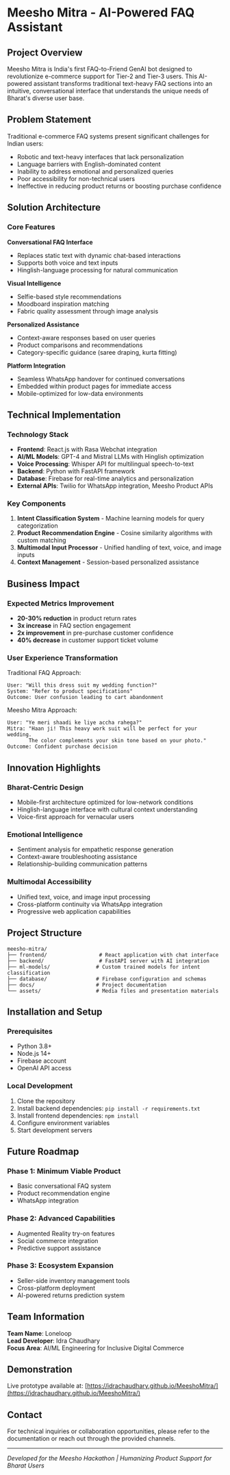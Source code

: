 # Meesho Mitra - AI-Powered FAQ Assistant

## Project Overview

Meesho Mitra is India's first FAQ-to-Friend GenAI bot designed to revolutionize e-commerce support for Tier-2 and Tier-3 users. This AI-powered assistant transforms traditional text-heavy FAQ sections into an intuitive, conversational interface that understands the unique needs of Bharat's diverse user base.

## Problem Statement

Traditional e-commerce FAQ systems present significant challenges for Indian users:
- Robotic and text-heavy interfaces that lack personalization
- Language barriers with English-dominated content
- Inability to address emotional and personalized queries
- Poor accessibility for non-technical users
- Ineffective in reducing product returns or boosting purchase confidence

## Solution Architecture

### Core Features

**Conversational FAQ Interface**
- Replaces static text with dynamic chat-based interactions
- Supports both voice and text inputs
- Hinglish-language processing for natural communication

**Visual Intelligence**
- Selfie-based style recommendations
- Moodboard inspiration matching
- Fabric quality assessment through image analysis

**Personalized Assistance**
- Context-aware responses based on user queries
- Product comparisons and recommendations
- Category-specific guidance (saree draping, kurta fitting)

**Platform Integration**
- Seamless WhatsApp handover for continued conversations
- Embedded within product pages for immediate access
- Mobile-optimized for low-data environments

## Technical Implementation

### Technology Stack

- **Frontend**: React.js with Rasa Webchat integration
- **AI/ML Models**: GPT-4 and Mistral LLMs with Hinglish optimization
- **Voice Processing**: Whisper API for multilingual speech-to-text
- **Backend**: Python with FastAPI framework
- **Database**: Firebase for real-time analytics and personalization
- **External APIs**: Twilio for WhatsApp integration, Meesho Product APIs

### Key Components

1. **Intent Classification System** - Machine learning models for query categorization
2. **Product Recommendation Engine** - Cosine similarity algorithms with custom matching
3. **Multimodal Input Processor** - Unified handling of text, voice, and image inputs
4. **Context Management** - Session-based personalized assistance

## Business Impact

### Expected Metrics Improvement

- **20-30% reduction** in product return rates
- **3x increase** in FAQ section engagement
- **2x improvement** in pre-purchase customer confidence
- **40% decrease** in customer support ticket volume

### User Experience Transformation

Traditional FAQ Approach:
```
User: "Will this dress suit my wedding function?"
System: "Refer to product specifications"
Outcome: User confusion leading to cart abandonment
```

Meesho Mitra Approach:
```
User: "Ye meri shaadi ke liye accha rahega?"
Mitra: "Haan ji! This heavy work suit will be perfect for your wedding. 
       The color complements your skin tone based on your photo."
Outcome: Confident purchase decision
```

## Innovation Highlights

### Bharat-Centric Design
- Mobile-first architecture optimized for low-network conditions
- Hinglish-language interface with cultural context understanding
- Voice-first approach for vernacular users

### Emotional Intelligence
- Sentiment analysis for empathetic response generation
- Context-aware troubleshooting assistance
- Relationship-building communication patterns

### Multimodal Accessibility
- Unified text, voice, and image input processing
- Cross-platform continuity via WhatsApp integration
- Progressive web application capabilities

## Project Structure

```
meesho-mitra/
├── frontend/                 # React application with chat interface
├── backend/                  # FastAPI server with AI integration
├── ml-models/               # Custom trained models for intent classification
├── database/                # Firebase configuration and schemas
├── docs/                    # Project documentation
└── assets/                  # Media files and presentation materials
```

## Installation and Setup

### Prerequisites
- Python 3.8+
- Node.js 14+
- Firebase account
- OpenAI API access

### Local Development
1. Clone the repository
2. Install backend dependencies: `pip install -r requirements.txt`
3. Install frontend dependencies: `npm install`
4. Configure environment variables
5. Start development servers

## Future Roadmap

### Phase 1: Minimum Viable Product
- Basic conversational FAQ system
- Product recommendation engine
- WhatsApp integration

### Phase 2: Advanced Capabilities
- Augmented Reality try-on features
- Social commerce integration
- Predictive support assistance

### Phase 3: Ecosystem Expansion
- Seller-side inventory management tools
- Cross-platform deployment
- AI-powered returns prediction system

## Team Information

**Team Name**: Loneloop  
**Lead Developer**: Idra Chaudhary  
**Focus Area**: AI/ML Engineering for Inclusive Digital Commerce

## Demonstration

Live prototype available at: [https://idrachaudhary.github.io/MeeshoMitra/](https://idrachaudhary.github.io/MeeshoMitra/)

## Contact

For technical inquiries or collaboration opportunities, please refer to the documentation or reach out through the provided channels.

---

*Developed for the Meesho Hackathon | Humanizing Product Support for Bharat Users*
